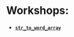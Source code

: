 
# Workshops:

* **[`str_to_word_array`](https://github.com/NathanFAIN/Workshops/tree/master/str_to_word_array)**
